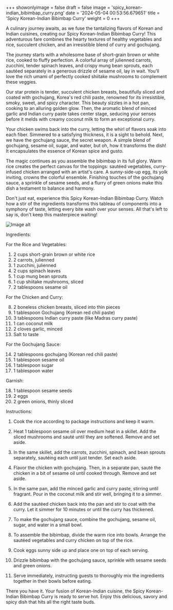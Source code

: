+++ 
showonlyimage = false 
draft = false 
image = 'spicy_korean-indian_bibimbap_curry.png'
date = '2024-05-04 00:53:56.679651' 
title = 'Spicy Korean-Indian Bibimbap Curry' 
weight = 0
+++ 

<!--more-->

 
A culinary journey awaits, as we fuse the tantalizing flavors of Korean and Indian cuisines, creating our Spicy Korean-Indian Bibimbap Curry! This adventurous fare combines the hearty textures of healthy vegetables and rice, succulent chicken, and an irresistible blend of curry and gochujang. 

The journey starts with a wholesome base of short-grain brown or white rice, cooked to fluffy perfection. A colorful array of julienned carrots, zucchini, tender spinach leaves, and crispy mung bean sprouts, each sautéed separately in a generous drizzle of sesame oil, lay in wait. You'll love the rich umami of perfectly cooked shiitake mushrooms to complement these veggies.

Our star protein is tender, succulent chicken breasts, beautifully sliced and coated with gochujang, Korea's red chili paste, renowned for its irresistible, smoky, sweet, and spicy character. This beauty sizzles in a hot pan, cooking to an alluring golden glow. Then, the aromatic blend of minced garlic and Indian curry paste takes center stage, seducing your senses before it melds with creamy coconut milk to form an exceptional curry.

Your chicken swims back into the curry, letting the whirl of flavors soak into each fiber. Simmered to a satisfying thickness, it is a sight to behold. Next, we have the gochujang sauce, the secret weapon. A simple blend of gochujang, sesame oil, sugar, and water, but oh, how it transforms the dish! It encapsulates the essence of Korean spice and gusto.

The magic continues as you assemble the bibimbap in its full glory. Warm rice creates the perfect canvas for the toppings: sautéed vegetables, curry-infused chicken arranged with an artist's care. A sunny-side-up egg, its yolk inviting, crowns the colorful ensemble. Finishing touches of the gochujang sauce, a sprinkle of sesame seeds, and a flurry of green onions make this dish a testament to balance and harmony.

Don't just eat, experience this Spicy Korean-Indian Bibimbap Curry. Watch how a stir of the ingredients transforms this tableau of components into a symphony of taste, letting every bite wash over your senses. All that's left to say is, don't keep this masterpiece waiting! 

![Image alt](/spicy_korean-indian_bibimbap_curry.png)

Ingredients: 

For the Rice and Vegetables:

1. 2 cups short-grain brown or white rice
2. 2 carrots, julienned
3. 1 zucchini, julienned
4. 2 cups spinach leaves
5. 1 cup mung bean sprouts
6. 1 cup shiitake mushrooms, sliced
7. 2 tablespoons sesame oil 

For the Chicken and Curry:

8. 2 boneless chicken breasts, sliced into thin pieces
9. 1 tablespoon Gochujang (Korean red chili paste)
10. 3 tablespoons Indian curry paste (like Madras curry paste)
11. 1 can coconut milk
12. 2 cloves garlic, minced
13. Salt to taste

For the Gochujang Sauce:

14. 2 tablespoons gochujang (Korean red chili paste)
15. 1 tablespoon sesame oil
16. 1 tablespoon sugar
17. 1 tablespoon water

Garnish:

18. 1 tablespoon sesame seeds
19. 2 eggs
20. 2 green onions, thinly sliced

Instructions:

1. Cook the rice according to package instructions and keep it warm.

2. Heat 1 tablespoon sesame oil over medium heat in a skillet. Add the sliced mushrooms and sauté until they are softened. Remove and set aside.

3. In the same skillet, add the carrots, zucchini, spinach, and bean sprouts separately, sautéing each until just tender. Set each aside.

4. Flavor the chicken with gochujang. Then, in a separate pan, sauté the chicken in a bit of sesame oil until cooked through. Remove and set aside.

5. In the same pan, add the minced garlic and curry paste, stirring until fragrant. Pour in the coconut milk and stir well, bringing it to a simmer.

6. Add the sautéed chicken back into the pan and stir to coat with the curry. Let it simmer for 10 minutes or until the curry has thickened.

7. To make the gochujang sauce, combine the gochujang, sesame oil, sugar, and water in a small bowl.

8. To assemble the bibimbap, divide the warm rice into bowls.  Arrange the sautéed vegetables and curry chicken on top of the rice.

9. Cook eggs sunny side up and place one on top of each serving.

10. Drizzle bibimbap with the gochujang sauce, sprinkle with sesame seeds and green onions.

11. Serve immediately, instructing guests to thoroughly mix the ingredients together in their bowls before eating.

There you have it. Your fusion of Korean-Indian cuisine, the Spicy Korean-Indian Bibimbap Curry is ready to serve hot. Enjoy this delicious, savory and spicy dish that hits all the right taste buds.